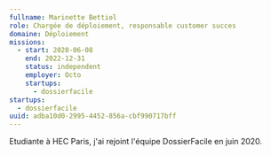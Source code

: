 ```yaml
---
fullname: Marinette Bettiol
role: Chargée de déploiement, responsable customer succes
domaine: Déploiement
missions:
  - start: 2020-06-08
    end: 2022-12-31
    status: independent
    employer: Octo
    startups:
      - dossierfacile
startups:
  - dossierfacile
uuid: adba10d0-2995-4452-856a-cbf990717bff
---
```

Etudiante à HEC Paris, j'ai rejoint l'équipe DossierFacile en juin 2020.

